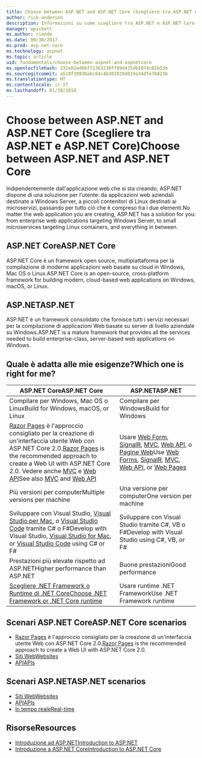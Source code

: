 ```yaml
---
title: Choose between ASP.NET and ASP.NET Core (Scegliere tra ASP.NET e ASP.NET Core)
author: rick-anderson
description: Informazioni su come scegliere tra ASP.NET e ASP.NET Core.
manager: wpickett
ms.author: riande
ms.date: 09/30/2017
ms.prod: asp.net-core
ms.technology: aspnet
ms.topic: article
uid: fundamentals/choose-between-aspnet-and-aspnetcore
ms.openlocfilehash: 232e82ed66ff2363230ff09d435db1074c02b53b
ms.sourcegitcommit: a510f38930abc84c4b302029d019a34dfe76823b
ms.translationtype: HT
ms.contentlocale: it-IT
ms.lasthandoff: 01/30/2018
---
```

# <a name="choose-between-aspnet-and-aspnet-core"></a><span data-ttu-id="48e40-103">Choose between ASP.NET and ASP.NET Core (Scegliere tra ASP.NET e ASP.NET Core)</span><span class="sxs-lookup"><span data-stu-id="48e40-103">Choose between ASP.NET and ASP.NET Core</span></span> 

<span data-ttu-id="48e40-104">Indipendentemente dall'applicazione web che si sta creando, ASP.NET dispone di una soluzione per l'utente: da applicazioni web aziendali destinate a Windows Server, a piccoli contenitori di Linux destinati ai microservizi, passando per tutto ciò che è compreso tra i due elementi.</span><span class="sxs-lookup"><span data-stu-id="48e40-104">No matter the web application you are creating, ASP.NET has a solution for you: from enterprise web applications targeting Windows Server, to small microservices targeting Linux containers, and everything in between.</span></span>

## <a name="aspnet-core"></a><span data-ttu-id="48e40-105">ASP.NET Core</span><span class="sxs-lookup"><span data-stu-id="48e40-105">ASP.NET Core</span></span>

<span data-ttu-id="48e40-106">ASP.NET Core è un framework open source, multipiattaforma per la compilazione di moderne applicazioni web basate su cloud in Windows, Mac OS o Linux.</span><span class="sxs-lookup"><span data-stu-id="48e40-106">ASP.NET Core is an open-source, cross-platform framework for building modern, cloud-based web applications on Windows, macOS, or Linux.</span></span>

## <a name="aspnet"></a><span data-ttu-id="48e40-107">ASP.NET</span><span class="sxs-lookup"><span data-stu-id="48e40-107">ASP.NET</span></span>

<span data-ttu-id="48e40-108">ASP.NET è un framework consolidato che fornisce tutti i servizi necessari per la compilazione di applicazioni Web basate su server di livello aziendale su Windows.</span><span class="sxs-lookup"><span data-stu-id="48e40-108">ASP.NET is a mature framework that provides all the services needed to build enterprise-class, server-based web applications on Windows.</span></span>

## <a name="which-one-is-right-for-me"></a><span data-ttu-id="48e40-109">Quale è adatta alle mie esigenze?</span><span class="sxs-lookup"><span data-stu-id="48e40-109">Which one is right for me?</span></span>

| <span data-ttu-id="48e40-110">ASP.NET Core</span><span class="sxs-lookup"><span data-stu-id="48e40-110">ASP.NET Core</span></span> | <span data-ttu-id="48e40-111">ASP.NET</span><span class="sxs-lookup"><span data-stu-id="48e40-111">ASP.NET</span></span> |
|---|---|
|<span data-ttu-id="48e40-112">Compilare per Windows, Mac OS o Linux</span><span class="sxs-lookup"><span data-stu-id="48e40-112">Build for Windows, macOS, or Linux</span></span>|<span data-ttu-id="48e40-113">Compilare per Windows</span><span class="sxs-lookup"><span data-stu-id="48e40-113">Build for Windows</span></span>|
|<span data-ttu-id="48e40-114">[Razor Pages](xref:mvc/razor-pages/index) è l'approccio consigliato per la creazione di un'interfaccia utente Web con ASP.NET Core 2.0.</span><span class="sxs-lookup"><span data-stu-id="48e40-114">[Razor Pages](xref:mvc/razor-pages/index) is the recommended approach to create a Web UI with ASP.NET Core 2.0.</span></span> <span data-ttu-id="48e40-115">Vedere anche [MVC](xref:mvc/overview) e [Web API](xref:tutorials/first-web-api)</span><span class="sxs-lookup"><span data-stu-id="48e40-115">See also [MVC](xref:mvc/overview) and [Web API](xref:tutorials/first-web-api)</span></span>|<span data-ttu-id="48e40-116">Usare [Web Form](https://docs.microsoft.com/aspnet/web-forms), [SignalR](https://docs.microsoft.com/aspnet/signalr), [MVC](https://docs.microsoft.com/aspnet/mvc), [Web API](https://docs.microsoft.com/aspnet/web-api/), o [Pagine Web](https://docs.microsoft.com/aspnet/web-pages)</span><span class="sxs-lookup"><span data-stu-id="48e40-116">Use [Web Forms](https://docs.microsoft.com/aspnet/web-forms), [SignalR](https://docs.microsoft.com/aspnet/signalr), [MVC](https://docs.microsoft.com/aspnet/mvc), [Web API](https://docs.microsoft.com/aspnet/web-api/), or [Web Pages](https://docs.microsoft.com/aspnet/web-pages)</span></span>|
|<span data-ttu-id="48e40-117">Più versioni per computer</span><span class="sxs-lookup"><span data-stu-id="48e40-117">Multiple versions per machine</span></span>|<span data-ttu-id="48e40-118">Una versione per computer</span><span class="sxs-lookup"><span data-stu-id="48e40-118">One version per machine</span></span>|
|<span data-ttu-id="48e40-119">Sviluppare con Visual Studio, [Visual Studio per Mac](https://www.visualstudio.com/vs/visual-studio-mac/), o [Visual Studio Code](https://code.visualstudio.com/) tramite C# o F#</span><span class="sxs-lookup"><span data-stu-id="48e40-119">Develop with Visual Studio, [Visual Studio for Mac](https://www.visualstudio.com/vs/visual-studio-mac/), or [Visual Studio Code](https://code.visualstudio.com/) using C# or F#</span></span>|<span data-ttu-id="48e40-120">Sviluppare con Visual Studio tramite C#, VB o F#</span><span class="sxs-lookup"><span data-stu-id="48e40-120">Develop with Visual Studio using C#, VB, or F#</span></span>|
|<span data-ttu-id="48e40-121">Prestazioni più elevate rispetto ad ASP.NET</span><span class="sxs-lookup"><span data-stu-id="48e40-121">Higher performance than ASP.NET</span></span>|<span data-ttu-id="48e40-122">Buone prestazioni</span><span class="sxs-lookup"><span data-stu-id="48e40-122">Good performance</span></span>|
|[<span data-ttu-id="48e40-123">Scegliere .NET Framework o Runtime di .NET Core</span><span class="sxs-lookup"><span data-stu-id="48e40-123">Choose .NET Framework or .NET Core runtime</span></span>](https://docs.microsoft.com/dotnet/articles/standard/choosing-core-framework-server)|<span data-ttu-id="48e40-124">Usare runtime .NET Framework</span><span class="sxs-lookup"><span data-stu-id="48e40-124">Use .NET Framework runtime</span></span>|

## <a name="aspnet-core-scenarios"></a><span data-ttu-id="48e40-125">Scenari ASP.NET Core</span><span class="sxs-lookup"><span data-stu-id="48e40-125">ASP.NET Core scenarios</span></span>

<!-- update link to Razor Pages mvc movie series when done -->
* <span data-ttu-id="48e40-126">[Razor Pages](xref:mvc/razor-pages/index) è l'approccio consigliato per la creazione di un'interfaccia utente Web con ASP.NET Core 2.0.</span><span class="sxs-lookup"><span data-stu-id="48e40-126">[Razor Pages](xref:mvc/razor-pages/index) is the recommended approach to create a Web UI with ASP.NET Core 2.0.</span></span>
* [<span data-ttu-id="48e40-127">Siti Web</span><span class="sxs-lookup"><span data-stu-id="48e40-127">Websites</span></span>](xref:tutorials/first-mvc-app/index)
* [<span data-ttu-id="48e40-128">API</span><span class="sxs-lookup"><span data-stu-id="48e40-128">APIs</span></span>](xref:tutorials/first-web-api)

## <a name="aspnet-scenarios"></a><span data-ttu-id="48e40-129">Scenari ASP.NET</span><span class="sxs-lookup"><span data-stu-id="48e40-129">ASP.NET scenarios</span></span>

* [<span data-ttu-id="48e40-130">Siti Web</span><span class="sxs-lookup"><span data-stu-id="48e40-130">Websites</span></span>](https://docs.microsoft.com/aspnet/mvc)
* [<span data-ttu-id="48e40-131">API</span><span class="sxs-lookup"><span data-stu-id="48e40-131">APIs</span></span>](https://docs.microsoft.com/aspnet/web-api)
* [<span data-ttu-id="48e40-132">In tempo reale</span><span class="sxs-lookup"><span data-stu-id="48e40-132">Real-time</span></span>](https://docs.microsoft.com/aspnet/signalr)

## <a name="resources"></a><span data-ttu-id="48e40-133">Risorse</span><span class="sxs-lookup"><span data-stu-id="48e40-133">Resources</span></span>

* [<span data-ttu-id="48e40-134">Introduzione ad ASP.NET</span><span class="sxs-lookup"><span data-stu-id="48e40-134">Introduction to ASP.NET</span></span>](https://docs.microsoft.com/aspnet/overview)
* [<span data-ttu-id="48e40-135">Introduzione a ASP.NET Core</span><span class="sxs-lookup"><span data-stu-id="48e40-135">Introduction to ASP.NET Core</span></span>](xref:index)
